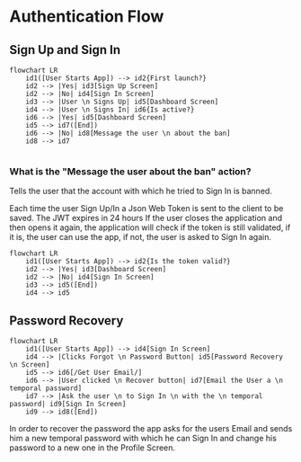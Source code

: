 # Authentication Flow

## Sign Up and Sign In
```mermaid
flowchart LR
    id1([User Starts App]) --> id2{First launch?}
    id2 --> |Yes| id3[Sign Up Screen]
    id2 --> |No| id4[Sign In Screen]
    id3 --> |User \n Signs Up| id5[Dashboard Screen]
    id4 --> |User \n Signs In| id6{Is active?}
    id6 --> |Yes| id5[Dashboard Screen]
    id5 --> id7([End])
    id6 --> |No| id8[Message the user \n about the ban]
    id8 --> id7
    
```
### What is the "Message the user about the ban" action?
Tells the user that the account with which he tried to Sign In is banned.

Each time the user Sign Up/In a Json Web Token is sent to the client to be saved. The JWT expires in 24 hours
If the user closes the application and then opens it again, the application will check if the token is still validated, if it is, the user can use the app, if not, the user is asked to Sign In again.

```mermaid
flowchart LR
    id1([User Starts App]) --> id2{Is the token valid?}
    id2 --> |Yes| id3[Dashboard Screen]
    id2 --> |No| id4[Sign In Screen]
    id3 --> id5([End])
    id4 --> id5
```

## Password Recovery
```mermaid
flowchart LR
    id1([User Starts App]) --> id4[Sign In Screen]
    id4 --> |Clicks Forgot \n Password Button| id5[Password Recovery \n Screen]
    id5 --> id6[/Get User Email/]
    id6 --> |User clicked \n Recover button| id7[Email the User a \n temporal password]
    id7 --> |Ask the user \n to Sign In \n with the \n temporal password| id9[Sign In Screen]
    id9 --> id8([End])
```

In order to recover the password the app asks for the users Email and sends him a new temporal password with which he can Sign In and change his password to a new one in the Profile Screen.